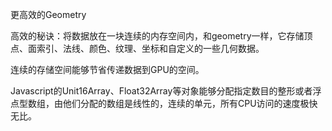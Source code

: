 

更高效的Geometry

高效的秘诀：将数据放在一块连续的内存空间内，和geometry一样，它存储顶点、面索引、法线、颜色、纹理、坐标和自定义的一些几何数据。

连续的存储空间能够节省传递数据到GPU的空间。

Javascript的Unit16Array、Float32Array等对象能够分配指定数目的整形或者浮点型数组，由他们分配的数组是线性的，连续的单元，所有CPU访问的速度极快无比。

